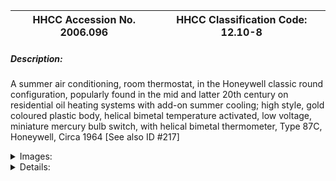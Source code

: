 | **HHCC Accession No. 2006.096** |**HHCC Classification Code:  12.10-8**|
| ----------- | ----------- |
##### Description:
A summer air conditioning, room thermostat, in the Honeywell classic round configuration, popularly found in the mid and latter 20th century on residential oil heating systems with add-on summer cooling; high style, gold coloured plastic body, helical bimetal temperature activated, low voltage, miniature mercury bulb switch, with helical bimetal thermometer, Type 87C, Honeywell, Circa 1964 [See also ID #217]


<details>
	<summary>Images:</summary>
<div class="gallery gallery-wrapper--full" contenteditable="false" data-is-empty="false" data-translation="Add images" data-columns="6">
<figure class="gallery__item"><a href="#DOMAIN_NAME#gallery/12.10-8.jpg" data-size="1849x970"><img src="#DOMAIN_NAME#gallery/12.10-8-thumbnail.jpg" alt=""></a></figure>
</div>
</details>


<details>
	<summary>Details:</summary>

##### Group:
12.10 Pressure Atomizing Oil Burner Equipment and Systems - Room Temperature Thermostats

##### Make:
Honeywell

##### Manufacturer:
Honeywell Controls Limited, Toronto

##### Model:
T87C

##### Serial No.:


##### Size:
1.5 x 3 inches round

##### Weight:
2 ozs

##### Circa:
1962

##### Rating:
Exhibit, education, and research quality, illustrating the styling and engineering design of automatic heating/cooling thermostatic controls in the latter years of the 20th century, a period dominated by the classic gold Honeywell, round configuration, prior to the introduction of solid state digital control technology for the Canadian home

##### Patent Date/Number:


##### Provenance:
From York County (York Region) Ontario, once a rich agricultural hinterlands, attracting early settlement in the last years of the 18th century. Located on the north slopes of the Oak Ridges Moraine, within 20 miles of Toronto, the County would also attract early ex-urban development, to be come a wealthy market place for the emerging household and consumer technologies of the early and mid 20th century. 

This artifact was discovered in the 1950's in the used stock of T. H. Oliver, Refrigeration and Electric Sales and Service, Aurora, Ontario, an early worker in the field of agricultural, industrial and consumer technology.

##### Type and Design:
Helical by-metal spring actuated,
low voltage, 
miniature mercury bulb switching, 
helical by-metal thermometer,
classic, mid 20th century, Honewell round styling

##### Construction:
- high style, gold plastic body

##### Material:


##### Special Features:


##### Accessories:


##### Capacities:


##### Performance Characteristics:


##### Operation:


##### Control and Regulation:


##### Targeted Market Segment:


##### Consumer Acceptance:


##### Merchandising:


##### Market Price:


##### Technological Significance:
The significance of the Honeywell T87 lay in a number of directions:
It was representative of a new, exciting era, the early years of residential, year around air conditioning in Canada. 
While at the same time it marked the end of an era of household temperature control technology, which was analogue and largely electro- mechanical and electro-magnetic in character. This modus operandi had reached its highest point of development by the mid 20th century, as represented here by the Honeywell T87C. The stage had been set for the progressive evolution of solid state, digital control HVACR control technology, which would soon dominate the field.
It would represent, too, a simplicity and precision only made possible, for the first time, by the cumulative engineering design, manufacturing and mass production experience and knowledge of the middle years of the 20th century.
As well, there was in the Honeywell round a sophistication, maturity in styling and commitment to form, function and color that would set standards and turn heads in the field of industrial design.

##### Industrial Significance:
The development of packaged, add-on, mechanical cooling equipment for residential and small commercial applications, triggered a new Canadian market starting in the late 1950's and early 1960's. The market targeted on those that already had an up-to-date forced air oil heating system.  
This then was the new 'conversion market', a market place which would be worked by much of the industry, very much as the industry had cut its teeth on the conversion business in the 1920'through 40's. Then it sold oil burners and forced air fans for conversion of gravity, coal fed furnaces, making them into modern forced air automatic home heating systems.
The movement triggered the demand for cooling thermostatic controls, as add-on's to the existing heating system, already equipped with its own heating thermostat. The result was a hearing cooling, year round, elemental air conditioning system without the benefit of interlocks and automatic transfer function from heating to cooling. Honeywell responded to the market with the T87C, using the same thermostatic platform developed for their heating thermostat the T86A.
A series of matching, optional, switch bases would also be made available from the manufacturer, in order to accommodate various switching functions, as needed, part of the movement of equipment manufacturers to a comprehensive systems approach required of the times.

##### Socio-economic Significance:
With this series of controllers came a new economic maturity in the HVACR control industry, which had by now expanded in Canada to be a recognizable, if not significant economic size. Honeywell reported in their 1959 catalogue that, after the acquisition of Time-O-Stat in 1931, at which point there were 12 employees in Canada, in 2 branches, Toronto and Montreal, there were now 1,200 in 13 branches.

##### Socio-cultural Significance:
Such eye appealing automatic temperature control equipment, marketed with great success for the Canadian home would change forever the expectations of Canadians for summer and winter comfort and convenience. 
The study of culturally induced meanings and cultural significance inherent in the vast array of three dimensional objects, with which Canadians would increasingly surround themselves, starting in the early years of the 20th century, would become the subject of scholarly study well before the end of the century. For Canadians, the interest would be in coming to recognize and comprehend the messages encoded in Canada's rich material culture, learning to read what has been called the new cultural 'hieroglyphics', understanding their meanings and significance for our times. The educational outcomes would be tied to helping peoples to make sense out of the overcrowded conceptual field of encoded information, ideas, myths, beliefs, assumptions, traditions expectations and wisdom's that crowd in on them from every hand in the culturally complex societies which now exist largely throughout the Western world .

##### Donor:
G. Leslie Oliver, The T. H. Oliver HVACR Collection

##### HHCC Storage Location:


##### Tracking:


##### Bibliographic References:
Honeywell Catalogue of Automatic Controls No 59, 1959
Also See foot notes

##### Notes:


##### Related Reports:
-
</details>
